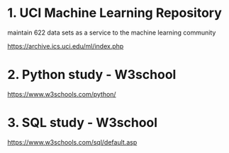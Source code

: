 # 1. UCI Machine Learning Repository

maintain 622 data sets as a service to the machine learning community

https://archive.ics.uci.edu/ml/index.php

# 2. Python study - W3school

https://www.w3schools.com/python/

# 3. SQL study - W3school

https://www.w3schools.com/sql/default.asp
